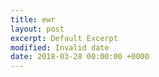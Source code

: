 ```yaml
---
title: ewr
layout: post
excerpt: Default Excerpt
modified: Invalid date
date: 2018-03-28 00:00:00 +0000
---
```


